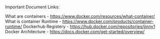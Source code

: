 Important Document Links:

What are containers - https://www.docker.com/resources/what-container/
What is container Runtime - https://www.docker.com/products/container-runtime/
Dockerhub Registery - https://hub.docker.com/repositories/jinny1
Docker Architecture - https://docs.docker.com/get-started/overview/
